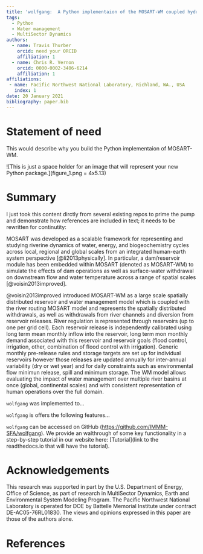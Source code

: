 ```yaml
---
title: 'wolfgang:  A Python implementaion of the MOSART-WM coupled hydrologic routing and water management model'
tags:
  - Python
  - Water management
  - MultiSector Dynamics
authors:
  - name: Travis Thurber
    orcid: need your ORCID
    affiliation: 1
  - name: Chris R. Vernon
    orcid: 0000-0002-3406-6214
    affiliation: 1
affiliations:
 - name: Pacific Northwest National Laboratory, Richland, WA., USA
   index: 1
date: 20 January 2021
bibliography: paper.bib
---
```


# Statement of need
This would describe why you build the Python implementaion of MOSART-WM.

![This is just a space holder for an image that will represent your new Python package.](figure_1.png = 4x5.13)

# Summary
I just took this content dirctly from several existing repos to prime the pump and demonstrate how references are included in text; it needs to be rewritten for continutity:  

MOSART was developed as a scalable framework for representing and studying riverine dynamics of water, energy, and biogeochemistry cycles across local, regional and global scales from an integrated human-earth system perspective [@li2013physically]. In particular, a dam/reservoir module has been embedded within MOSART (denoted as MOSART-WM) to simulate the effects of dam operations as well as surface-water withdrawal on downstream flow and water temperature across a range of spatial scales [@voisin2013improved].

@voisin2013improved introduced MOSART-WM as a large scale spatially distributed reservoir and water management model which is coupled with the river routing MOSART model and represents the spatially distributed withdrawals, as well as withdrawals from river channels and diversion from reservoir releases. River regulation is represented through reservoirs (up to one per grid cell). Each reservoir release is independently calibrated using long term mean monthly inflow into the reservoir, long term mon monthly demand associated with this reservoir and reservoir goals (flood control, irrigation, other, combination of flood control with irrigation). Generic monthly pre-release rules and storage targets are set up for individual reservoirs however those releases are updated annually for inter-annual variability (dry or wet year) and for daily constraints such as environmental flow minimun release, spill and minimum storage. The WM model allows evaluating the impact of water management over multiple river basins at once (global, continental scales) and with consistent representation of human operations over the full domain.

`wolfgang` was implemented to...  

`wolfgang` is offers the following features...

`wolfgang` can be accessed on GitHub (https://github.com/IMMM-SFA/wolfgang). We provide an walthrough of some key functionality in a step-by-step tutorial in our website here: [Tutorial](link to the readthedocs.io that will have the tutorial).

# Acknowledgements
This research was supported in part by the U.S. Department of Energy, Office of Science, as part of research in MultiSector Dynamics, Earth and Environmental System Modeling Program. The Pacific Northwest National Laboratory is operated for DOE by Battelle Memorial Institute under contract DE-AC05-76RL01830. The views and opinions expressed in this paper are those of the authors alone.

# References
